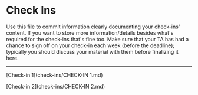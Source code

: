 # Check Ins

Use this file to commit information clearly documenting your check-ins' content. If you want to store more information/details besides what's required for the check-ins that's fine too. Make sure that your TA has had a chance to sign off on your check-in each week (before the deadline); typically you should discuss your material with them before finalizing it here.

---

[Check-in 1](check-ins/CHECK-IN 1.md)

[Check-in 2](check-ins/CHECK-IN 2.md)
